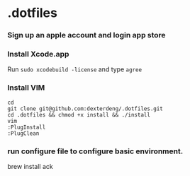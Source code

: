 # .dotfiles

### Sign up an apple account and login app store

### Install Xcode.app
Run `sudo xcodebuild -license` and type `agree`

### Install VIM

```
cd
git clone git@github.com:dexterdeng/.dotfiles.git
cd .dotfiles && chmod +x install && ./install
vim
:PlugInstall
:PlugClean
```

### run configure file to configure basic environment.
brew install ack
